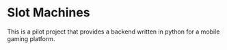 # Slot Machines

This is a pilot project that provides a backend written in python for a mobile gaming platform.

